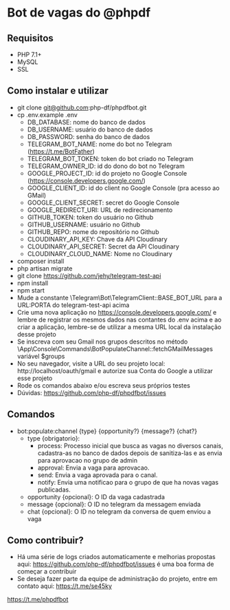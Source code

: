# Bot de vagas do @phpdf

## Requisitos
- PHP 7.1+
- MySQL
- SSL

## Como instalar e utilizar
- git clone git@github.com:php-df/phpdfbot.git
- cp .env.example .env
    - DB_DATABASE: nome do banco de dados
    - DB_USERNAME: usuário do banco de dados
    - DB_PASSWORD: senha do banco de dados
    - TELEGRAM_BOT_NAME: nome do bot no Telegram (https://t.me/BotFather)
    - TELEGRAM_BOT_TOKEN: token do bot criado no Telegram
    - TELEGRAM_OWNER_ID: id do dono do bot no Telegram
    - GOOGLE_PROJECT_ID: id do projeto no Google Console (https://console.developers.google.com/)
    - GOOGLE_CLIENT_ID: id do client no Google Console (pra acesso ao GMail)
    - GOOGLE_CLIENT_SECRET: secret do Google Console
    - GOOGLE_REDIRECT_URI: URL de redirecionamento
    - GITHUB_TOKEN: token do usuário no Github
    - GITHUB_USERNAME: usuário no Github
    - GITHUB_REPO: nome do repositório no Github
    - CLOUDINARY_API_KEY: Chave da API Cloudinary
    - CLOUDINARY_API_SECRET: Secret da API Cloudinary
    - CLOUDINARY_CLOUD_NAME: Nome no Cloudinary
- composer install
- php artisan migrate
- git clone https://github.com/jehy/telegram-test-api
- npm install
- npm start
- Mude a constante \Telegram\Bot\TelegramClient::BASE_BOT_URL para a URL:PORTA do telegram-test-api acima
- Crie uma nova aplicação no https://console.developers.google.com/ e lembre de registrar os mesmos dados nas contantes do .env acima e ao criar a aplicação, lembre-se de utilizar a mesma URL local da instalação desse projeto
- Se inscreva com seu Gmail nos grupos descritos no método \App\Console\Commands\BotPopulateChannel::fetchGMailMessages variável $groups
- No seu navegador, visite a URL do seu projeto local: http://localhost/oauth/gmail e autorize sua Conta do Google a utilizar esse projeto
- Rode os comandos abaixo e/ou escreva seus próprios testes
- Dúvidas: https://github.com/php-df/phpdfbot/issues


## Comandos

* bot:populate:channel {type} {opportunity?} {message?} {chat?}
    * type {obrigatorio}:
        * process: Processo inicial que busca as vagas no diversos canais, cadastra-as no banco de dados depois de sanitiza-las e as envia para aprovacao no grupo de admin
        * approval: Envia a vaga para aprovacao.
        * send: Envia a vaga aprovada para o canal.
        * notify: Envia uma notificao para o grupo de que ha novas vagas publicadas.
    * opportunity {opcional}: O ID da vaga cadastrada
    * message {opcional}: O ID no telegram da messagem enviada
    * chat {opcional}: O ID no telegram da conversa de quem enviou a vaga

## Como contribuir?
* Há uma série de logs criados automaticamente e melhorias propostas aqui: https://github.com/php-df/phpdfbot/issues é uma boa forma de começar a contribuir
* Se deseja fazer parte da equipe de administração do projeto, entre em contato aqui: https://t.me/se45ky
    
https://t.me/phpdfbot